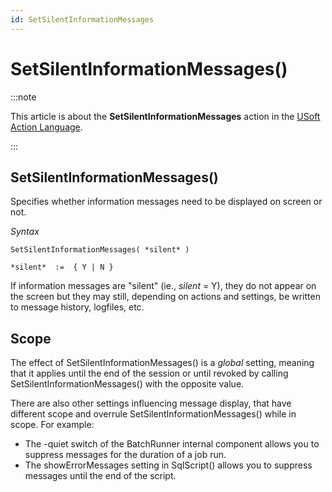 ```yaml
---
id: SetSilentInformationMessages
---
```


# SetSilentInformationMessages()




:::note

This article is about the **SetSilentInformationMessages** action in the [USoft Action Language](/Task_flow/Action_Language_reference/USoft_Action_Language.md).

:::

## **SetSilentInformationMessages()**

Specifies whether information messages need to be displayed on screen or not.

*Syntax*

```
SetSilentInformationMessages( *silent* )

*silent*  :=  { Y | N }
```

If information messages are "silent" (ie., *silent* = Y), they do not appear on the screen but they may still, depending on actions and settings, be written to message history, logfiles, etc.

## Scope

The effect of SetSilentInformationMessages() is a *global* setting, meaning that it applies until the end of the session or until revoked by calling SetSilentInformationMessages() with the opposite value.

There are also other settings influencing message display, that have different scope and overrule SetSilentInformationMessages() while in scope. For example:

- The -quiet switch of the BatchRunner internal component allows you to suppress messages for the duration of a job run.
- The showErrorMessages setting in SqlScript() allows you to suppress messages until the end of the script.